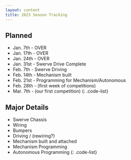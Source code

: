 ```yaml
---
layout: content
title: 2023 Season Tracking
---
```



## Planned

* Jan. 7th   - OVER
* Jan. 17th  - OVER
* Jan. 24th  - OVER
* Jan. 31st  - Swerve Drive Complete
* Feb. 7th   - Swerve Driving 
* Feb. 14th  - Mechanism built
* Feb. 21st  - Programming for Mechanism/Autonomous
* Feb. 28th - (first week of competitions) 
* Mar. 7th - (our first competition)
{: .code-list}

## Major Details
* Swerve Chassis 
* Wiring 
* Bumpers
* Driving / (rewiring?)
* Mechanism built and attached
* Mechanism Programming
* Autonomous Programming
{: .code-list}